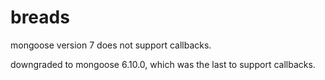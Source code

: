 # breads
mongoose version 7 does not support callbacks.

downgraded to mongoose 6.10.0, which was the last to support callbacks.